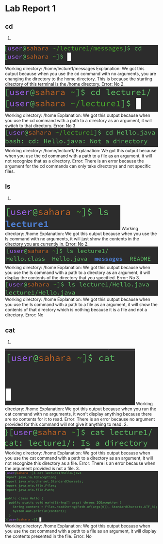 # Lab Report 1
## cd
1.
  ![Image](cd1.png)
  Working directory: /home/lecture1/messages
  Explanation: We got this output because when you use the cd command with no arguments, you are changing the directory to the home directory. This is because the starting   
  directory of this terminal is the /home directory.
  Error: No
2.
  ![Image](cd2.png)
  Working directory: /home
  Explanation: We got this output because when you use the cd command with a path to a directory as an argument, it will switch to that directory.
  Error: No
3.
  ![Image](cd3.png)
  Working directory: /home/lecture1/
  Explanation: We got this output because when you use the cd command with a path to a file as an argument, it will not recognize that as a directory.
  Error: There is an error because the argument for the cd commands can only take directorys and not specific files.
## ls
1.
  ![Image](ls1.png)
  Working directory: /home
  Explanation: We got this output because when you use the ls command with no arguments, it will just show the contents in the directory you are currently in.
  Error: No
2.
  ![Image](ls2.png)
  Working directory: /home
  Explanation: We got this output because when you use the ls command with a path to a directory as an argument, it will display the contents of the directory that you specified.
  Error: No
3.
  ![Image](ls3.png)
  Working directory: /home
  Explanation: We got this output because when you use the ls command with a path to a file as an argument, it will show the contents of that directory which is nothing because it 
  is a file and not a directory.
  Error: No
## cat
1.
  ![Image](cat1.png)
  Working directory: /home
  Explanation: We got this output because when you run the cat command with no arguments, it won't display anything because there are no contents for it to read.
  Error: There is an error because no argument provided for this command will not give it anything to read.
2.
  ![Image](cat2.png)
  Working directory: /home
  Explanation: We got this output because when you use the cat command with a path to a directory as an argument, it will not recognize this directory as a file.
  Error: There is an error because when the argument provided is not a file.
3.
  ![Image](cat3.png)
  Working directory: /home
  Explanation: We got this output because when you use the cat command with a path to a file as an argument, it will display the contents presented in the file.
  Error: No

